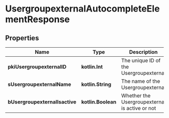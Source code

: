 
# UsergroupexternalAutocompleteElementResponse

## Properties
Name | Type | Description | Notes
------------ | ------------- | ------------- | -------------
**pkiUsergroupexternalID** | **kotlin.Int** | The unique ID of the Usergroupexternal | 
**sUsergroupexternalName** | **kotlin.String** | The name of the Usergroupexternal | 
**bUsergroupexternalIsactive** | **kotlin.Boolean** | Whether the Usergroupexternal is active or not | 



